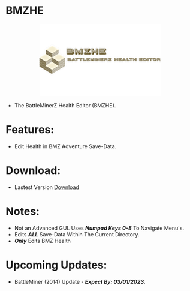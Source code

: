 # BMZHE

<p align="center">
    <img width="324" height="192" src="https://github.com/Cracko298/BMZHE/blob/main/img0.png?raw=true" alt="BMZHE (BattleMinerZ Health Editor).">
</p>

- The BattleMinerZ Health Editor (BMZHE).


# Features:
- Edit Health in BMZ Adventure Save-Data.

# Download:
- Lastest Version [Download]()

# Notes:
- Not an Advanced GUI. Uses ***Numpad Keys 0-8*** To Navigate Menu's.
- Edits ***ALL*** Save-Data Within The Current Directory.
- ***Only*** Edits BMZ Health

# Upcoming Updates:
- BattleMiner (2014) Update - ***Expect By: 03/01/2023.***
